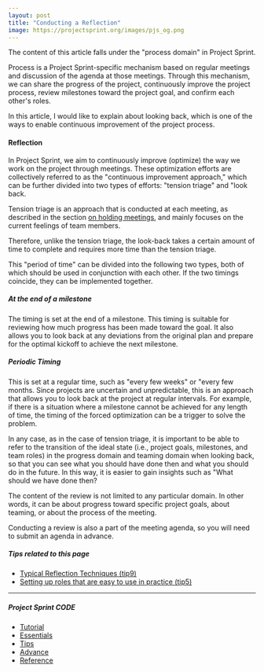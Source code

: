 ```yaml
---
layout: post
title: "Conducting a Reflection"
image: https://projectsprint.org/images/pjs_og.png
---
```


The content of this article falls under the "process domain" in Project Sprint.

Process is a Project Sprint-specific mechanism based on regular meetings and discussion of the agenda at those meetings. Through this mechanism, we can share the progress of the project, continuously improve the project process, review milestones toward the project goal, and confirm each other's roles.

In this article, I would like to explain about looking back, which is one of the ways to enable continuous improvement of the project process.

#### Reflection
In Project Sprint, we aim to continuously improve (optimize) the way we work on the project through meetings. These optimization efforts are collectively referred to as the "continuous improvement approach," which can be further divided into two types of efforts: "tension triage" and "look back.

Tension triage is an approach that is conducted at each meeting, as described in the section [on holding meetings](../tutorial/section3-2.md), and mainly focuses on the current feelings of team members.

Therefore, unlike the tension triage, the look-back takes a certain amount of time to complete and requires more time than the tension triage.

This "period of time" can be divided into the following two types, both of which should be used in conjunction with each other. If the two timings coincide, they can be implemented together.

##### At the end of a milestone
The timing is set at the end of a milestone. This timing is suitable for reviewing how much progress has been made toward the goal. It also allows you to look back at any deviations from the original plan and prepare for the optimal kickoff to achieve the next milestone.

##### Periodic Timing
This is set at a regular time, such as "every few weeks" or "every few months. Since projects are uncertain and unpredictable, this is an approach that allows you to look back at the project at regular intervals. For example, if there is a situation where a milestone cannot be achieved for any length of time, the timing of the forced optimization can be a trigger to solve the problem.

In any case, as in the case of tension triage, it is important to be able to refer to the transition of the ideal state (i.e., project goals, milestones, and team roles) in the progress domain and teaming domain when looking back, so that you can see what you should have done then and what you should do in the future. In this way, it is easier to gain insights such as "What should we have done then?

The content of the review is not limited to any particular domain. In other words, it can be about progress toward specific project goals, about teaming, or about the process of the meeting.

Conducting a review is also a part of the meeting agenda, so you will need to submit an agenda in advance.


##### Tips related to this page
- [Typical Reflection Techniques (tip9)](../tips/tips9.md)
- [Setting up roles that are easy to use in practice (tip5)](../tips/tips5.md)

---

##### Project Sprint CODE
- [Tutorial](../tutorial/index.md)
- [Essentials](../essentials.md)
- [Tips](../tips/index.md)
- [Advance](../advance.md)
- [Reference](../reference.md)
